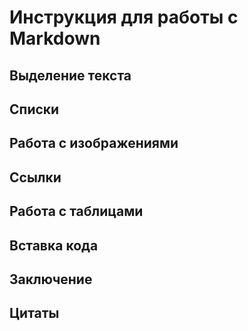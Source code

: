 # Инструкция для работы с Markdown

## **Выделение текста**

## **Списки**

## **Работа с изображениями** 

## **Ссылки**

## **Работа с таблицами**

## **Вставка кода**

## **Заключение**

## **Цитаты**